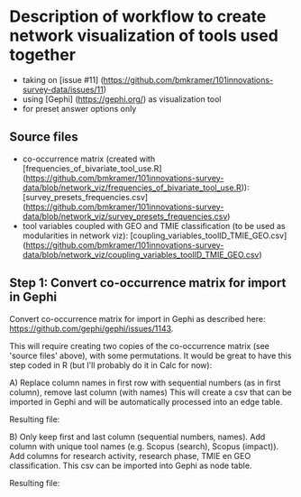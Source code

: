 # Description of workflow to create network visualization of tools used together
- taking on [issue #11] (https://github.com/bmkramer/101innovations-survey-data/issues/11)
- using [Gephi] (https://gephi.org/) as visualization tool
- for preset answer options only

## Source files
- co-occurrence matrix (created with [frequencies_of_bivariate_tool_use.R] (https://github.com/bmkramer/101innovations-survey-data/blob/network_viz/frequencies_of_bivariate_tool_use.R)): [survey_presets_frequencies.csv] (https://github.com/bmkramer/101innovations-survey-data/blob/network_viz/survey_presets_frequencies.csv)
- tool variables coupled with GEO and TMIE classification (to be used as modularities in network viz): [coupling_variables_toolID_TMIE_GEO.csv] (https://github.com/bmkramer/101innovations-survey-data/blob/network_viz/coupling_variables_toolID_TMIE_GEO.csv)

## Step 1: Convert co-occurrence matrix for import in Gephi
Convert co-occurrence matrix for import in Gephi as described here: https://github.com/gephi/gephi/issues/1143.

This will require creating two copies of the co-occurrence matrix (see 'source files' above), with some permutations.  It would be great to have this step coded in R (but I'll probably do it in Calc for now):

A) Replace column names in first row with sequential numbers (as in first column), remove last column (with names)
This will create a csv that can be imported in Gephi and will be automatically processed into an edge table.

Resulting file: 

B) Only keep first and last column (sequential numbers, names). Add column with unique tool names (e.g. Scopus (search), Scopus (impact)). Add columns for research activity, research phase, TMIE en GEO classification. 
This csv can be imported into Gephi as node table. 

Resulting file: 

